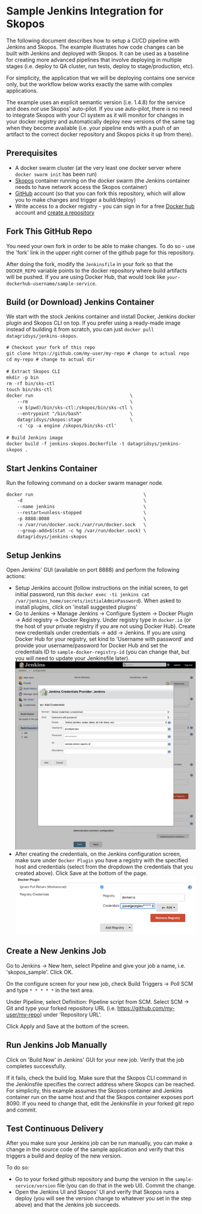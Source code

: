 Sample Jenkins Integration for Skopos
===========================
The following document describes how to setup a CI/CD pipeline with Jenkins and Skopos. The example illustrates how code changes can be built with Jenkins and deployed with Skopos. It can be used as a baseline for creating more advanced pipelines that involve deploying in multiple stages (i.e. deploy to QA cluster, run tests, deploy to stage/production, etc).

For simplicity, the application that we will be deploying contains one service only, but the workflow below works exactly the same with complex applications.

The example uses an explicit semantic version (i.e. 1.4.8) for the service and does *not* use Skopos' auto-pilot. If you use auto-pilot, there is no need to integrate Skopos with your CI system as it will monitor for changes in your docker registry and automatically deploy new versions of the same tag when they become available (i.e. your pipeline ends with a push of an artifact to the correct docker repository and Skopos picks it up from there).


## Prerequisites
 * A docker swarm cluster (at the very least one docker server where `docker swarm init` has been run)
 * [Skopos](http://skopos-beta.datagridsys.com/README/) container running on the docker swarm (the Jenkins container needs to have network access the Skopos container)
 * [GitHub](https://github.com/) account (so that you can fork this repository, which will allow you to make changes and trigger a build/deploy)
 * Write access to a docker registry - you can sign in for a free [Docker hub](https://hub.docker.com/) account and [create a repository](https://hub.docker.com/add/repository/)


## Fork This GitHub Repo

You need your own fork in order to be able to make changes. To do so - use the 'fork' link in the upper right corner of the github page for this repository.

After doing the fork, modify the `Jenkinsfile` in your fork so that the `DOCKER_REPO` variable points to the docker repository where build artifacts will be pushed. If you are using Docker Hub, that would look like `your-dockerhub-username/sample-service`.


## Build (or Download) Jenkins Container

We start with the stock Jenkins container and install Docker, Jenkins docker plugin and Skopos CLI on top. If you prefer using a ready-made image instead of building it from scratch, you can just `docker pull datagridsys/jenkins-skopos`.

```
# Checkout your fork of this repo
git clone https://github.com/my-user/my-repo # change to actual repo
cd my-repo # change to actual dir

# Extract Skopos CLI
mkdir -p bin
rm -rf bin/sks-ctl
touch bin/sks-ctl
docker run                                    \
    --rm                                      \
    -v $(pwd)/bin/sks-ctl:/skopos/bin/sks-ctl \
    --entrypoint "/bin/bash"                  \
    datagridsys/skopos:stage                  \
    -c 'cp -a engine /skopos/bin/sks-ctl'

# Build Jenkins image
docker build -f jenkins-skopos.Dockerfile -t datagridsys/jenkins-skopos .
```


## Start Jenkins Container
Run the following command on a docker swarm manager node.

```
docker run                                         \
    -d                                             \
    --name jenkins                                 \
    --restart=unless-stopped                       \
    -p 8888:8080                                   \
    -v /var/run/docker.sock:/var/run/docker.sock   \
    --group-add=$(stat -c %g /var/run/docker.sock) \
    datagridsys/jenkins-skopos
```

## Setup Jenkins

Open Jenkins' GUI (available on port 8888) and perform the following actions:

 * Setup Jenkins account (follow instructions on the initial screen, to get initial password, run this `docker exec -ti jenkins cat /var/jenkins_home/secrets/initialAdminPassword`). When asked to install plugins, click on 'install suggested plugins'
 * Go to Jenkins -> Manage Jenkins -> Configure System -> Docker Plugin -> Add registry -> Docker Registry. Under registry type in `docker.io` (or the host of your private registry if you are not using Docker Hub). Create new credentials under credentials -> add -> Jenkins. If you are using Docker Hub for your registry, set kind to 'Username with password' and provide your username/password for Docker Hub and set the credentials ID to `sample-docker-registry-id` (you can change that, but you will need to update your Jenkinsfile later).
![jenkins-credentials](img/jenkins-credentials.png)
  * After creating the credentials, on the Jenkins configuration screen, make sure under `Docker Plugin` you have a registry with the specified host and credentials (select from the dropdown the credentials that you created above). Click Save at the bottom of the page.
![jenkins-docker-config](img/jenkins-docker-config.png)

## Create a New Jenkins Job

Go to Jenkins -> New Item, select Pipeline and give your job a name, i.e. 'skopos_sample'. Click OK.

On the configure screen for your new job, check Build Triggers -> Poll SCM and type `* * * * *` in the text area.

Under Pipeline, select Definition: Pipeline script from SCM. Select SCM -> Git and type your forked repository URL (i.e. https://github.com/my-user/my-repo) under 'Repository URL'.

Click Apply and Save at the bottom of the screen.

## Run Jenkins Job Manually

Click on 'Build Now' in Jenkins' GUI for your new job. Verify that the job completes successfully.

If it fails, check the build log. Make sure that the Skopos CLI command in the Jenkinsfile specifies the correct address where Skopos can be reached. For simplicity, this example assumes the Skopos container and Jenkins container run on the same host and that the Skopos container exposes port 8090. If you need to change that, edit the Jenkinsfile in your forked git repo and commit.


## Test Continuous Delivery

After you make sure your Jenkins job can be run manually, you can make a change in the source code of the sample application and verify that this triggers a build and deploy of the new version.

To do so:
 * Go to your forked github repository and bump the version in the `sample-service/version` file (you can do that in the web UI). Commit the change.
 * Open the Jenkins UI and Skopos' UI and verify that Skopos runs a deploy (you will see the version change to whatever you set in the step above) and that the Jenkins job succeeds.


